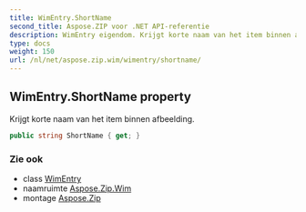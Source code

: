 ```yaml
---
title: WimEntry.ShortName
second_title: Aspose.ZIP voor .NET API-referentie
description: WimEntry eigendom. Krijgt korte naam van het item binnen afbeelding.
type: docs
weight: 150
url: /nl/net/aspose.zip.wim/wimentry/shortname/
---
```

## WimEntry.ShortName property

Krijgt korte naam van het item binnen afbeelding.

```csharp
public string ShortName { get; }
```

### Zie ook

* class [WimEntry](../)
* naamruimte [Aspose.Zip.Wim](../../wimentry/)
* montage [Aspose.Zip](../../../)


